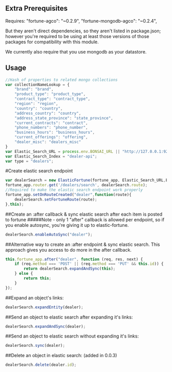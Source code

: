 Extra Prerequisites
---------------
Requires: 
"fortune-agco": "~0.2.9",
"fortune-mongodb-agco": "~0.2.4",

But they aren't direct dependencies, so they aren't listed in package.json; however you're required to be using at least those versions of those packages
for compatibility with this module.

We currently also require that you use mongodb as your datastore.

Usage
----

```js
//Hash of properties to related mongo collections
var collectionNameLookup = {
    "brand": "brand",
    "product_type": "product_type",
    "contract_type": "contract_type",
    "region": "region",
    "country": "country",
    "address_country": "country",
    "address_state_province": "state_province",
    "current_contracts": "contract",
    "phone_numbers": "phone_number",
    "business_hours": "business_hours",
    "current_offerings": "offering",
    "dealer_misc": "dealers_misc"
}
var Elastic_Search_URL = process.env.BONSAI_URL || "http://127.0.0.1:9200";
var Elastic_Search_Index = "dealer-api";
var type = "dealers";
```
#Create elastic search endpoint
```js
var dealerSearch = new ElasticFortune(fortune_app, Elastic_Search_URL,Elastic_Search_Index, type, collectionNameLookup);
fortune_app.router.get('/dealers/search', dealerSearch.route);
//Required to make the elastic search endpoint work properly
fortune_app.setOnRouteCreated("dealer",function(route){
    dealerSearch.setFortuneRoute(route);
},this);
```


##Create an :after callback & sync elastic search after each item is posted to fortune
#####Note - only 1 "after" callback is allowed per endpoint, so if you enable autosync, you're giving it up to elastic-fortune.
```js
dealerSearch.enableAutoSync("dealer");
```


##Alternative way to create an :after endpoint & sync elastic search. This approach gives you access to do more in the after callback.
```js
this.fortune_app.after("dealer", function (req, res, next) {
    if (req.method === 'POST' || (req.method === 'PUT' && this.id)) {
        return dealerSearch.expandAndSync(this);
    } else {
        return this;
    }
});
```    


##Expand an object's links:
```js
dealerSearch.expandEntity(dealer);
```


##Send an object to elastic search after expanding it's links:
```js
dealerSearch.expandAndSync(dealer);
```


##Send an object to elastic search without expanding it's links:
```js
dealerSearch.sync(dealer);
```


##Delete an object in elastic search: (added in 0.0.3)
```js
dealerSearch.delete(dealer.id);
```